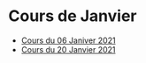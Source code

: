 # Cours de Janvier

* [Cours du 06 Janiver 2021](06-01-2021/)
* [Cours du 20 Janvier 2021](20-01-2021/)
